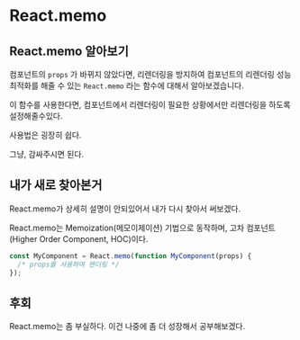 # React.memo

## React.memo 알아보기
컴포넌트의 `props` 가 바뀌지 않았다면, 리렌더링을 방지하여 컴포넌트의 리렌더링 성능 최적화를 해줄 수 있는 `React.memo` 라는 함수에 대해서 알아보겠습니다.

이 함수를 사용한다면, 컴포넌트에서 리렌더링이 필요한 상황에서만 리렌더링을 하도록 설정해줄수있다.

사용법은 굉장히 쉽다.

그냥, 감싸주시면 된다.

## 내가 새로 찾아본거
React.memo가 상세히 설명이 안되있어서 내가 다시 찾아서 써보겠다.

React.memo는 Memoization(메모이제이션) 기법으로 동작하며, 고차 컴포넌트(Higher Order Component, HOC)이다.

```js
const MyComponent = React.memo(function MyComponent(props) {
  /* props를 사용하여 렌더링 */
});
```

## 후회
React.memo는 좀 부실하다. 이건 나중에 좀 더 성장해서 공부해보겠다.
